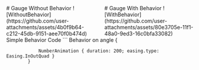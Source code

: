 <div style="display: flex; justify-content: space-between;">
  <div style="width: 48%;">
# Gauge Without Behavior
![WithoutBehavior](https://github.com/user-attachments/assets/4b0f9b64-c212-45db-9151-aee70f0b474d)
</div>
  <div style="width: 48%;">
# Gauge With Behavior
![WithBehavior](https://github.com/user-attachments/assets/80e3705e-11f1-48a0-9ed3-16c0bfa33082)
</div>
</div>
Simple Behavior Code
```
Behavior on angle {
                
                NumberAnimation { duration: 200; easing.type: Easing.InOutQuad }
            }

```

  
